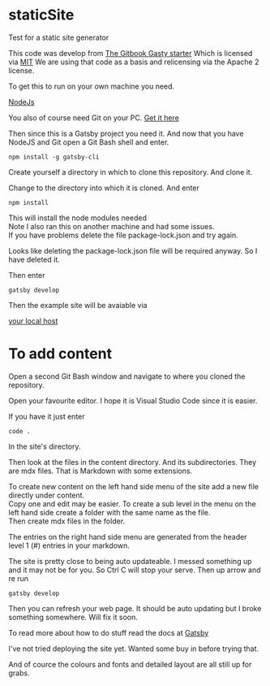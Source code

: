 # staticSite
Test for a static site generator

This code was develop from [The Gitbook Gasty starter](https://www.gatsbyjs.com/starters/hasura/gatsby-gitbook-starter)
Which is licensed via [MIT](https://github.com/hasura/gatsby-gitbook-starter/blob/master/LICENSE)
We are using that code as a basis and relicensing via the Apache 2 license.

To get this to run on your own machine you need.

[NodeJs](https://nodejs.org/en/download/)

You also of course need Git on your PC. [Get it here](https://git-scm.com/download/win)

Then since this is a Gatsby project you need it.
And now that you have NodeJS and Git open a Git Bash shell and enter.

```
npm install -g gatsby-cli
```

Create yourself a directory in which to clone this repository.
And clone it.

Change to the directory into which it is cloned. And enter 

```
npm install
```
This will install the node modules needed  
Note I also ran this on another machine and had some issues.  
If you have problems delete the file package-lock.json and try again.  

Looks like deleting the package-lock.json file will be required anyway.
So I have deleted it.

Then enter

```
gatsby develop
```

Then the example site will be avaiable via 

[your local host](http://localhost:8000/)


# To add content

Open a second Git Bash window and navigate to where you cloned the repository.

Open your favourite editor. I hope it is Visual Studio Code since it is easier.

If you have it just enter
```
code .
```

In the site's directory.

Then look at the files in the content directory. And its subdirectories.
They are mdx files. That is Markdown with some extensions.

To create new content on the left hand side menu of the site add a new file directly under content.  
Copy one and edit may be easier.
To create a sub level in the menu on the left hand side create a folder with the same name as the file.  
Then create mdx files in the folder.

The entries on the right hand side menu are generated from the header level 1 (#) entries in your markdown.

The site is pretty close to being auto updateable. I messed something up and it may not be for you.
So Ctrl C will stop your serve.
Then up arrow and re run 
```
gatsby develop
```

Then you can refresh your web page.
It should be auto updating but I broke something somewhere. Will fix it soon.

To read more about how to do stuff read the docs at  [Gatsby](https://www.gatsbyjs.com/docs/)

I've not tried deploying the site yet. Wanted some buy in before trying that.

And of cource the colours and fonts and detailed layout are all still up for grabs.
